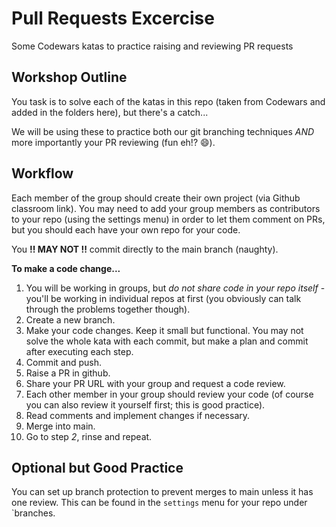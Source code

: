 # Pull Requests Excercise

Some Codewars katas to practice raising and reviewing PR requests

## Workshop Outline

You task is to solve each of the katas in this repo (taken from Codewars and added in the folders here), but there's a catch...

We will be using these to practice both our git branching techniques _AND_ more importantly your PR reviewing (fun eh!? 😄).

## Workflow

Each member of the group should create their own project (via Github classroom link).
You may need to add your group members as contributors to your repo (using the settings menu) in order to let them comment on PRs, but you should each have your own repo for your code.

You **!! MAY NOT !!** commit directly to the main branch (naughty).

**To make a code change...**

1. You will be working in groups, but _do not share code in your repo itself_ - you'll be working in individual repos at first (you obviously can talk through the problems together though).
2. Create a new branch.
3. Make your code changes. Keep it small but functional. You may not solve the whole kata with each commit, but make a plan and commit after executing each step.
4. Commit and push.
5. Raise a PR in github.
6. Share your PR URL with your group and request a code review.
7. Each other member in your group should review your code (of course you can also review it yourself first; this is good practice).
8. Read comments and implement changes if necessary.
9. Merge into main.
10. Go to step _2_, rinse and repeat.

## Optional but Good Practice

You can set up branch protection to prevent merges to main unless it has one review.
This can be found in the `settings` menu for your repo under `branches.

